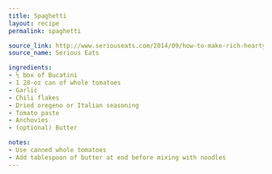 ```yaml
---
title: Spaghetti
layout: recipe
permalink: spaghetti

source_link: http://www.seriouseats.com/2014/09/how-to-make-rich-hearty-italian-american-red-sauce-one-hour-or-less.html
source_name: Serious Eats

ingredients:
- ⅓ box of Bucatini
- 1 28-oz can of whole tomatoes
- Garlic
- Chili flakes
- Dried oregeno or Italian seasoning
- Tomato paste
- Anchovies
- (optional) Butter

notes:
- Use canned whole tomatoes
- Add tablespoon of butter at end before mixing with noodles
---
```

